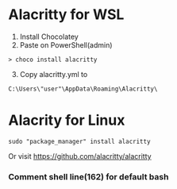 # Alacritty for WSL

1. Install Chocolatey
2. Paste on PowerShell(admin)
```
> choco install alacritty
````
3. Copy alacritty.yml to
```
C:\Users\"user"\AppData\Roaming\Alacritty\
```

# Alacrity for Linux

```
sudo "package_manager" install alacritty

```
Or visit https://github.com/alacritty/alacritty

### **Comment __shell__ line(162) for default bash** 
